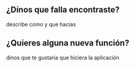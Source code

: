 ## ¿Dínos que falla encontraste?
describe como y que hacías
## ¿Quieres alguna nueva función?
dinos que te gustaria que hiciera la aplicación
